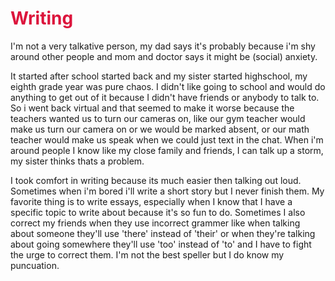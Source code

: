 <h1 style="color:Crimson;">Writing</h1>

<p> I'm not a very talkative person, my dad says it's probably because i'm shy around other people and mom and doctor says it might be (social) anxiety. 

  
  It started after school started back and my sister started highschool, my eighth grade year was pure chaos. I didn't like going to school and would do anything to get out of it because I didn't have friends or anybody to talk to.
  So i went back virtual and that seemed to make it worse because the teachers wanted us to turn our cameras on, like our gym teacher would make us turn our camera on or we would be marked absent, or
  our math teacher would make us speak when we could just text in the chat. When i'm around people I know like my close family and friends, I can talk up a storm, my sister thinks thats a problem.
  
  I took comfort in writing because
  its much easier then talking out loud. Sometimes when i'm bored i'll write a short story but I never finish them. My favorite thing is to write essays, especially
  when I know that I have a specific topic to write about because it's so fun to do. Sometimes I also correct my friends when they use incorrect grammer like when 
  talking about someone they'll use 'there' instead of 'their' or when they're talking about going somewhere they'll use 'too' instead of 'to' and I have to fight the urge to correct them. I'm not the best speller but I do know my puncuation.
